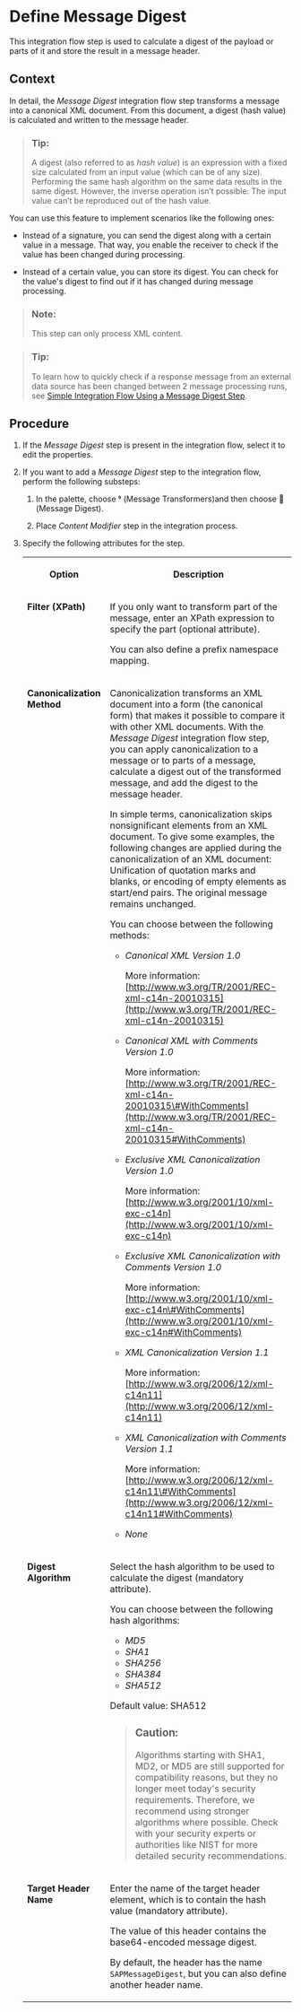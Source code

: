 <!-- loioe5d2867ed03c4e5f89002817180b9037 -->

<link rel="stylesheet" type="text/css" href="../css/sap-icons.css"/>

# Define Message Digest

This integration flow step is used to calculate a digest of the payload or parts of it and store the result in a message header.



## Context

In detail, the *Message Digest* integration flow step transforms a message into a canonical XML document. From this document, a digest \(hash value\) is calculated and written to the message header.

> ### Tip:  
> A digest \(also referred to as *hash value*\) is an expression with a fixed size calculated from an input value \(which can be of any size\). Performing the same hash algorithm on the same data results in the same digest. However, the inverse operation isn’t possible: The input value can’t be reproduced out of the hash value.

You can use this feature to implement scenarios like the following ones:

-   Instead of a signature, you can send the digest along with a certain value in a message. That way, you enable the receiver to check if the value has been changed during processing.

-   Instead of a certain value, you can store its digest. You can check for the value's digest to find out if it has changed during message processing.


> ### Note:  
> This step can only process XML content.

> ### Tip:  
> To learn how to quickly check if a response message from an external data source has been changed between 2 message processing runs, see [Simple Integration Flow Using a Message Digest Step](simple-integration-flow-using-a-message-digest-step-8b5a7ce.md).



## Procedure

1.  If the *Message Digest* step is present in the integration flow, select it to edit the properties.

2.  If you want to add a *Message Digest* step to the integration flow, perform the following substeps:

    1.  In the palette, choose <span class="SAP-icons-V5"></span> \(Message Transformers\)and then choose <span class="SAP-icons-V5"></span> \(Message Digest\).

    2.  Place *Content Modifier* step in the integration process.


3.  Specify the following attributes for the step.


    <table>
    <tr>
    <th valign="top">

    Option
    
    </th>
    <th valign="top">

    Description
    
    </th>
    </tr>
    <tr>
    <td valign="top">
    
    **Filter \(XPath\)**
    
    </td>
    <td valign="top">
    
    If you only want to transform part of the message, enter an XPath expression to specify the part \(optional attribute\).

    You can also define a prefix namespace mapping.
    
    </td>
    </tr>
    <tr>
    <td valign="top">
    
    **Canonicalization Method**
    
    </td>
    <td valign="top">
    
    Canonicalization transforms an XML document into a form \(the canonical form\) that makes it possible to compare it with other XML documents. With the *Message Digest* integration flow step, you can apply canonicalization to a message or to parts of a message, calculate a digest out of the transformed message, and add the digest to the message header.

    In simple terms, canonicalization skips nonsignificant elements from an XML document. To give some examples, the following changes are applied during the canonicalization of an XML document: Unification of quotation marks and blanks, or encoding of empty elements as start/end pairs. The original message remains unchanged.

    You can choose between the following methods:

    -   *Canonical XML Version 1.0*

        More information: [http://www.w3.org/TR/2001/REC-xml-c14n-20010315](http://www.w3.org/TR/2001/REC-xml-c14n-20010315)

    -   *Canonical XML with Comments Version 1.0*

        More information: [http://www.w3.org/TR/2001/REC-xml-c14n-20010315\#WithComments](http://www.w3.org/TR/2001/REC-xml-c14n-20010315#WithComments)

    -   *Exclusive XML Canonicalization Version 1.0*

        More information: [http://www.w3.org/2001/10/xml-exc-c14n](http://www.w3.org/2001/10/xml-exc-c14n)

    -   *Exclusive XML Canonicalization with Comments Version 1.0*

        More information: [http://www.w3.org/2001/10/xml-exc-c14n\#WithComments](http://www.w3.org/2001/10/xml-exc-c14n#WithComments)

    -   *XML Canonicalization Version 1.1*

        More information: [http://www.w3.org/2006/12/xml-c14n11](http://www.w3.org/2006/12/xml-c14n11)

    -   *XML Canonicalization with Comments Version 1.1*

        More information: [http://www.w3.org/2006/12/xml-c14n11\#WithComments](http://www.w3.org/2006/12/xml-c14n11#WithComments)

    -   *None*



    
    </td>
    </tr>
    <tr>
    <td valign="top">
    
    **Digest Algorithm**
    
    </td>
    <td valign="top">
    
    Select the hash algorithm to be used to calculate the digest \(mandatory attribute\).

    You can choose between the following hash algorithms:

    -   *MD5*
    -   *SHA1* 
    -   *SHA256* 
    -   *SHA384* 
    -   *SHA512* 

    Default value: SHA512

    > ### Caution:  
    > Algorithms starting with SHA1, MD2, or MD5 are still supported for compatibility reasons, but they no longer meet today's security requirements. Therefore, we recommend using stronger algorithms where possible. Check with your security experts or authorities like NIST for more detailed security recommendations.


    
    </td>
    </tr>
    <tr>
    <td valign="top">
    
    **Target Header Name**
    
    </td>
    <td valign="top">
    
    Enter the name of the target header element, which is to contain the hash value \(mandatory attribute\).

    The value of this header contains the base64-encoded message digest.

    By default, the header has the name `SAPMessageDigest`, but you can also define another header name.
    
    </td>
    </tr>
    </table>
    

